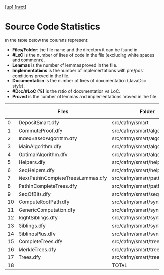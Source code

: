 
[ [up] ](../README.md) [ [next] ](./structure.svg)

# Source Code Statistics

In the table below the columns represent:

*  **Files/Folder**: the file name and the directory it can be found in.
*  **#LoC** is the number of lines of code in the file (excluding white spaces and comments).
*  **Lemmas** is the number of lemmas proved in the file.
*  **Implementations** is the number of implementations with pre/post conditions proved in the file.
* **Documentation** is the number of lines of documentation (JavaDoc style).
* **#Doc/#LoC (%)** is the ratio of documentation vs LoC.
* **Proved** is the number of lemmas and implementations proved in the file.


|    | Files                             | Folder                         |   #LoC |   Lemmas |   Implementations |   Documentation |   #Doc/#LoC (%) |   Proved |
|----|-----------------------------------|--------------------------------|--------|------------|-------------------|-----------------|-----------------|----------|
|  0 | DepositSmart.dfy                  | src/dafny/smart                |    163 |          0 |                 5 |              90 |              55 |        5 |
|  1 | CommuteProof.dfy                  | src/dafny/smart/algorithms     |     73 |          2 |                 0 |              31 |              42 |        2 |
|  2 | IndexBasedAlgorithm.dfy           | src/dafny/smart/algorithms     |     96 |          3 |                 2 |              59 |              61 |        5 |
|  3 | MainAlgorithm.dfy                 | src/dafny/smart/algorithms     |     66 |          2 |                 0 |              38 |              58 |        2 |
|  4 | OptimalAlgorithm.dfy              | src/dafny/smart/algorithms     |     24 |          2 |                 0 |              15 |              62 |        2 |
|  5 | Helpers.dfy                       | src/dafny/smart/helpers        |     51 |          5 |                 1 |              10 |              20 |        6 |
|  6 | SeqHelpers.dfy                    | src/dafny/smart/helpers        |    137 |         10 |                 6 |              34 |              25 |       16 |
|  7 | NextPathInCompleteTreesLemmas.dfy | src/dafny/smart/paths          |    262 |          3 |                 2 |              99 |              38 |        5 |
|  8 | PathInCompleteTrees.dfy           | src/dafny/smart/paths          |    408 |         15 |                 0 |              60 |              15 |       15 |
|  9 | SeqOfBits.dfy                     | src/dafny/smart/seqofbits      |    527 |         19 |                 0 |             100 |              19 |       19 |
| 10 | ComputeRootPath.dfy               | src/dafny/smart/synthattribute |    305 |         11 |                 0 |             116 |              38 |       11 |
| 11 | GenericComputation.dfy            | src/dafny/smart/synthattribute |    148 |          6 |                 0 |              75 |              51 |        6 |
| 12 | RightSiblings.dfy                 | src/dafny/smart/synthattribute |    210 |          5 |                 1 |              57 |              27 |        6 |
| 13 | Siblings.dfy                      | src/dafny/smart/synthattribute |    124 |          2 |                 0 |              31 |              25 |        2 |
| 14 | SiblingsPlus.dfy                  | src/dafny/smart/synthattribute |    556 |          4 |                 0 |              52 |               9 |        4 |
| 15 | CompleteTrees.dfy                 | src/dafny/smart/trees          |     89 |          8 |                 1 |              19 |              21 |        9 |
| 16 | MerkleTrees.dfy                   | src/dafny/smart/trees          |    208 |          6 |                 3 |             101 |              49 |        9 |
| 17 | Trees.dfy                         | src/dafny/smart/trees          |     91 |          3 |                 5 |              41 |              45 |        8 |
| 18 |                                   | TOTAL                          |   3538 |        106 |                26 |            1028 |              29 |      132 |